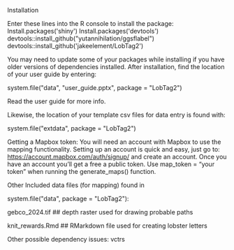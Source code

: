 
Installation

Enter these lines into the R console to install the package:
Install.packages('shiny')
Install.packages('devtools')
devtools::install_github("yutannihilation/ggsflabel")
devtools::install_github('jakeelement/LobTag2')

You may need to update some of your packages while installing if you have older versions of dependencies installed.
After installation, find the location of your user guide by entering:

system.file("data", "user_guide.pptx", package = "LobTag2")

Read the user guide for more info.

Likewise, the location of your template csv files for data entry is found with:

system.file("extdata", package = "LobTag2")

Getting a Mapbox token:
You will need an account with Mapbox to use the mapping functionality. Setting up an account is quick and easy, just go to: 
https://account.mapbox.com/auth/signup/
and create an account. Once you have an account you’ll get a free a public token. Use map_token = “your token” when running the generate_maps() function. 

Other Included data files (for mapping) found in 

system.file("data", package = "LobTag2"):

gebco_2024.tif   ## depth raster used for drawing probable paths

knit_rewards.Rmd ## RMarkdown file used for creating lobster letters

Other possible dependency issues:
vctrs

